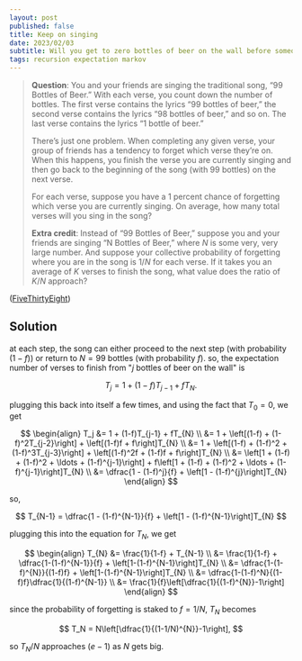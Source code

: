 ```yaml
---
layout: post
published: false
title: Keep on singing
date: 2023/02/03
subtitle: Will you get to zero bottles of beer on the wall before someone loses their cool?
tags: recursion expectation markov
---
```


>**Question**: You and your friends are singing the traditional song, “99 Bottles of Beer.” With each verse, you count down the number of bottles. The first verse contains the lyrics “$99$ bottles of beer,” the second verse contains the lyrics “$98$ bottles of beer,” and so on. The last verse contains the lyrics “$1$ bottle of beer.”
>
>There’s just one problem. When completing any given verse, your group of friends has a tendency to forget which verse they’re on. When this happens, you finish the verse you are currently singing and then go back to the beginning of the song (with $99$ bottles) on the next verse.
>
>For each verse, suppose you have a $1$ percent chance of forgetting which verse you are currently singing. On average, how many total verses will you sing in the song?
>
>**Extra credit**: Instead of “$99$ Bottles of Beer,” suppose you and your friends are singing “N Bottles of Beer,” where $N$ is some very, very large number. And suppose your collective probability of forgetting where you are in the song is $1/N$ for each verse. If it takes you an average of $K$ verses to finish the song, what value does the ratio of $K/N$ approach?

<!--more-->

([FiveThirtyEight](https://fivethirtyeight.com/features/can-you-take-down-all-the-bottles-of-beer/))

## Solution

at each step, the song can either proceed to the next step (with probability $(1-f)$) or return to $N = 99$ bottles (with probability $f$). so, the expectation number of verses to finish from "$j$ bottles of beer on the wall" is

$$ T_j = 1 + (1-f)T_{j-1} + fT_{N}. $$

plugging this back into itself a few times, and using the fact that $T_0 = 0$, we get

$$
  \begin{align}
      T_j &= 1 + (1-f)T_{j-1} + fT_{N} \\
          &= 1 + \left[(1-f) + (1-f)^2T_{j-2}\right] + \left[(1-f)f + f\right]T_{N} \\
          &= 1 + \left[(1-f) + (1-f)^2 + (1-f)^3T_{j-3}\right] + \left[(1-f)^2f + (1-f)f + f\right]T_{N} \\
          &= \left[1 + (1-f) + (1-f)^2 + \ldots + (1-f)^{j-1}\right] + f\left[1 + (1-f) + (1-f)^2 + \ldots + (1-f)^{j-1}\right]T_{N} \\
          &= \dfrac{1 - (1-f)^j}{f} + \left[1 - (1-f)^{j}\right]T_{N}
  \end{align}
$$

so, 

$$ T_{N-1} = \dfrac{1 - (1-f)^{N-1}}{f} + \left[1 - (1-f)^{N-1}\right]T_{N} $$

plugging this into the equation for $T_{N},$ we get

$$
  \begin{align}
    T_{N} &= \frac{1}{1-f} + T_{N-1} \\
    &= \frac{1}{1-f} + \dfrac{1-(1-f)^{N-1}}{f} + \left[1-(1-f)^{N-1}\right]T_{N} \\
    &= \dfrac{1-(1-f)^{N}}{(1-f)f} + \left[1-(1-f)^{N-1}\right]T_{N} \\
    &= \dfrac{1-(1-f)^N}{(1-f)f}\dfrac{1}{(1-f)^{N-1}} \\
    &= \frac{1}{f}\left[\dfrac{1}{(1-f)^{N}}-1\right] 
  \end{align}
$$

since the probability of forgetting is staked to $f=1/N,$ $T_N$ becomes

$$ T_N = N\left[\dfrac{1}{(1-1/N)^{N}}-1\right], $$

so $T_N/N$ approaches $(e-1)$ as $N$ gets big.


<br>

